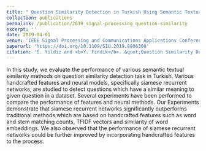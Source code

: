 ```yaml
---
title: " Question Similarity Detection in Turkish Using Semantic Textual Similarity Methods"
collection: publications
permalink: /publication/2019_signal-processing_question-similarity
excerpt: ''
date: 2019-04-01
venue: 'IEEE Signal Processing and Communications Applications Conference'
paperurl: 'https://doi.org/10.1109/SIU.2019.8806308'
citation: 'E. Yildiz and <b>Y. Findik</b>. &quot;Question Similarity Detection in Turkish Using Semantic Textual Similarity Methods.&quot; <i>In proceeding 27th IEEE Signal Processing and Communications Applications Conference, April 2019</i>.'
---
```


In this study, we evaluate the performance of various semantic textual similarity methods on question similarity detection task in Turkish. Various handcrafted features and neural models, specifically siamese recurrent networks, are studied to detect questions which have a similar meaning to given question in a dataset. Several experiments have been performed to compare the performance of features and neural methods. Our Experiments demonstrate that siamese recurrent networks significantly outperforms traditional methods which are based on handcrafted features such as word and stem matching counts, TFIDF vectors and similarity of word embeddings. We also observed that the performance of siamese recurrent networks could be further improved by incorporating handcrafted features to the process.
